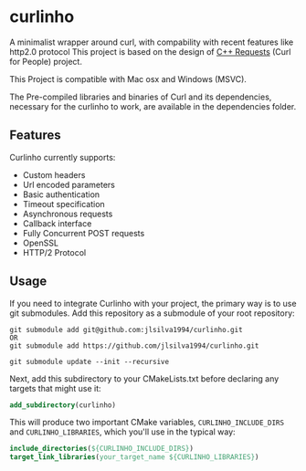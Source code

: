 # curlinho
A minimalist wrapper around curl, with compability with recent features like http2.0 protocol
This project is based on the design of
[C++ Requests]( http://whoshuu.github.io/cpr/) (Curl for People) project.

This Project is compatible with Mac osx and Windows (MSVC).

The Pre-compiled libraries and binaries of Curl and its dependencies, necessary for the curlinho to work, are available in the dependencies folder.

## Features

Curlinho currently supports:

* Custom headers
* Url encoded parameters
* Basic authentication
* Timeout specification
* Asynchronous requests
* Callback interface
* Fully Concurrent POST requests
* OpenSSL
* HTTP/2 Protocol

## Usage

If you need to integrate Curlinho with your project, the primary way is to use git submodules. Add this repository as a submodule of your root repository:

```shell
git submodule add git@github.com:jlsilva1994/curlinho.git
OR 
git submodule add https://github.com/jlsilva1994/curlinho.git

git submodule update --init --recursive
```

Next, add this subdirectory to your CMakeLists.txt before declaring any targets that might use it:

```cmake
add_subdirectory(curlinho)
```

This will produce two important CMake variables, `CURLINHO_INCLUDE_DIRS` and `CURLINHO_LIBRARIES`, which you'll use in the typical way:

```cmake
include_directories(${CURLINHO_INCLUDE_DIRS})
target_link_libraries(your_target_name ${CURLINHO_LIBRARIES})
```


